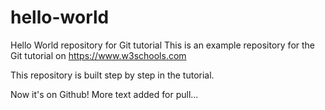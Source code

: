 # hello-world
Hello World repository for Git tutorial
This is an example repository for the Git tutorial on https://www.w3schools.com

This repository is built step by step in the tutorial.

Now it's on Github!
More text added for pull...

